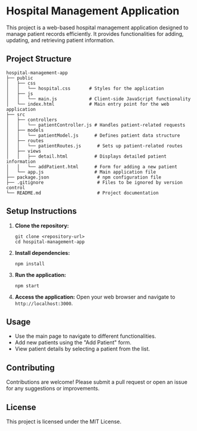 # Hospital Management Application

This project is a web-based hospital management application designed to manage patient records efficiently. It provides functionalities for adding, updating, and retrieving patient information.

## Project Structure

```
hospital-management-app
├── public
│   ├── css
│   │   └── hospital.css       # Styles for the application
│   ├── js
│   │   └── main.js            # Client-side JavaScript functionality
│   └── index.html             # Main entry point for the web application
├── src
│   ├── controllers
│   │   └── patientController.js # Handles patient-related requests
│   ├── models
│   │   └── patientModel.js      # Defines patient data structure
│   ├── routes
│   │   └── patientRoutes.js      # Sets up patient-related routes
│   ├── views
│   │   ├── detail.html          # Displays detailed patient information
│   │   └── addPatient.html      # Form for adding a new patient
│   └── app.js                   # Main application file
├── package.json                  # npm configuration file
├── .gitignore                    # Files to be ignored by version control
└── README.md                     # Project documentation
```

## Setup Instructions

1. **Clone the repository:**
   ```
   git clone <repository-url>
   cd hospital-management-app
   ```

2. **Install dependencies:**
   ```
   npm install
   ```

3. **Run the application:**
   ```
   npm start
   ```

4. **Access the application:**
   Open your web browser and navigate to `http://localhost:3000`.

## Usage

- Use the main page to navigate to different functionalities.
- Add new patients using the "Add Patient" form.
- View patient details by selecting a patient from the list.

## Contributing

Contributions are welcome! Please submit a pull request or open an issue for any suggestions or improvements.

## License

This project is licensed under the MIT License.